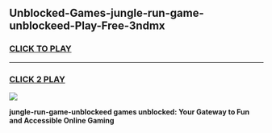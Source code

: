 
## Unblocked-Games-jungle-run-game-unblockeed-Play-Free-3ndmx
<h3>
<a href="https://premium76.site?title=jungle-run-game-unblockeed&ref=09A">CLICK TO PLAY</a></h3>
<hr>

<h3>
<a href="https://premium76.site?title=jungle-run-game-unblockeed&ref=09A">CLICK 2 PLAY</a>
  
</h3>

<a href="https://premium76.site?title=jungle-run-game-unblockeed&ref=09A"><img src="https://clearcache.store/games.png"></a>


**jungle-run-game-unblockeed games unblocked: Your Gateway to Fun and Accessible Online Gaming**
